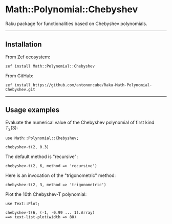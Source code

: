 # Math::Polynomial::Chebyshev

Raku package for functionalities based on Chebyshev polynomials.

------

## Installation

From Zef ecosystem:

```
zef install Math::Polynomial::Chebyshev 
```

From GitHub:

```
zef install https://github.com/antononcube/Raku-Math-Polynomial-Chebyshev.git
```

-------

## Usage examples

Evaluate the numerical value of the Chebyshev polynomial of first kind $T_2(3)$:

```perl6
use Math::Polynomial::Chebyshev;

chebyshev-t(2, 0.3)
```

The default method is "recursive":

```perl6
chebyshev-t(2, 6, method => 'recursive')
```

Here is an invocation of the  "trigonometric" method:

```perl6
chebyshev-t(2, 3, method => 'trigonometric')
```

Plot the 10th Chebyshev-T polynomial:

```perl6
use Text::Plot;

chebyshev-t(6, (-1, -0.99 ... 1).Array)
==> text-list-plot(width => 80)
```
